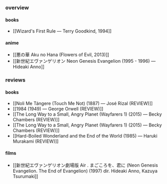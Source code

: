 ### overview
#### books
- [[Wizard's First Rule — Terry Goodkind, 1994]]
#### anime
- [[悪の華 Aku no Hana (Flowers of Evil, 2013)]] 
- [[新世紀エヴァンゲリオン Neon Genesis Evangelion (1995 - 1996) — Hideaki Anno]]
### reviews
#### books
- [[Noli Me Tángere (Touch Me Not) (1887) — José Rizal (REVIEW)]]
- [[1984 (1949) — George Orwell (REVIEW)]]
- [[The Long Way to a Small, Angry Planet (Wayfarers 1) (2015) — Becky Chambers (REVIEW)]]
- [[The Long Way to a Small, Angry Planet (Wayfarers 1) (2015) — Becky Chambers (REVIEW)]]
- [[Hard-Boiled Wonderland and the End of the World (1985) — Haruki Murakami (REVIEW)]]
#### films
- [[新世紀エヴァンゲリオン劇場版 Air . まごころを、君に (Neon Genesis Evangelion. The End of Evangelion) (1997) dir. Hideaki Anno, Kazuya Tsurumaki]] 